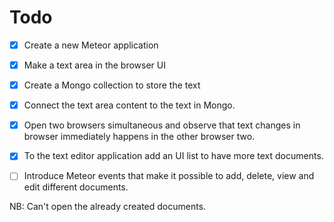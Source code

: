 # Todo

- [x] Create a new Meteor application
- [x] Make a text area in the browser UI
- [x] Create a Mongo collection to store the text
- [x] Connect the text area content to the text in Mongo.
- [x] Open two browsers simultaneous and observe that text changes in browser immediately happens in the other browser two.

- [x] To the text editor application add an UI list to have more text documents. 
- [ ] Introduce Meteor events that make it possible to add, delete, view and edit different documents.

NB: Can't open the already created documents.
